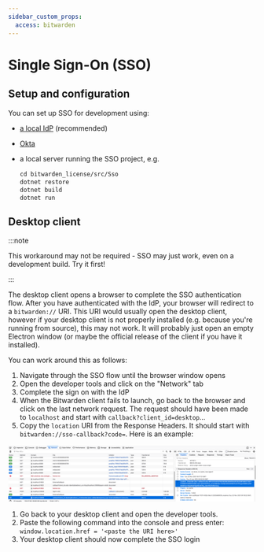 ```yaml
---
sidebar_custom_props:
  access: bitwarden
---
```


# Single Sign-On (SSO)

## Setup and configuration

You can set up SSO for development using:

- [a local IdP](./local.md) (recommended)
- [Okta](./okta.mdx)
- a local server running the SSO project, e.g.

  ```shell
  cd bitwarden_license/src/Sso
  dotnet restore
  dotnet build
  dotnet run
  ```

## Desktop client

:::note

This workaround may not be required - SSO may just work, even on a development build. Try it first!

:::

The desktop client opens a browser to complete the SSO authentication flow. After you have
authenticated with the IdP, your browser will redirect to a `bitwarden://` URI. This URI would
usually open the desktop client, however if your desktop client is not properly installed (e.g.
because you're running from source), this may not work. It will probably just open an empty Electron
window (or maybe the official release of the client if you have it installed).

You can work around this as follows:

1.  Navigate through the SSO flow until the browser window opens
2.  Open the developer tools and click on the "Network" tab
3.  Complete the sign on with the IdP
4.  When the Bitwarden client fails to launch, go back to the browser and click on the last network
    request. The request should have been made to `localhost` and start with
    `callback?client_id=desktop`...
5.  Copy the `location` URI from the Response Headers. It should start with
    `bitwarden://sso-callback?code=`. Here is an example:

![](./devtools.png)

1.  Go back to your desktop client and open the developer tools.
2.  Paste the following command into the console and press enter:
    `window.location.href = '<paste the URI here>'`
3.  Your desktop client should now complete the SSO login
